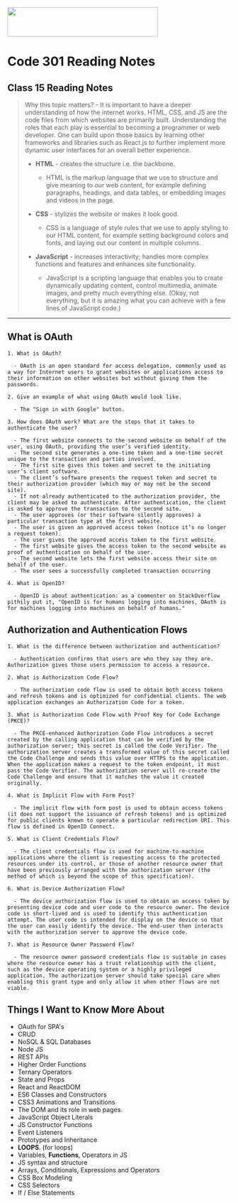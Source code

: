 <img src="https://members-csforall.imgix.net/members/logos/code-fellows-logo-horizontal-2-color-black.png" width="340" height="66">  

# Code 301 Reading Notes

## Class 15 Reading Notes

> Why this topic matters? - It is important to have a deeper understanding of how the internet works. HTML, CSS, and JS are the code files from which websites are primarily built. Understanding the roles that each play is essential to becoming a programmer or web developer. One can build upon those basics by learning other frameworks and libraries such as React.js to further implement more dynamic user interfaces for an overall better experience.
>
> - **HTML** - creates the structure i.e. the backbone.
>   - HTML is the markup language that we use to structure and give meaning to our web content, for example defining paragraphs, headings, and data tables, or embedding images and videos in the page.
> - **CSS** - stylizes the website or makes it look good.
>  
>   - CSS is a language of style rules that we use to apply styling to our HTML content, for example setting background colors and fonts, and laying out our content in multiple columns.
> - **JavaScript** - increases interactivity; handles more complex functions and features and enhances site functionality.
>  
>   - JavaScript is a scripting language that enables you to create dynamically updating content, control multimedia, animate images, and pretty much everything else. (Okay, not everything, but it is amazing what you can achieve with a few lines of JavaScript code.)
>  
---

## What is OAuth

```
1. What is OAuth?

  - OAuth is an open standard for access delegation, commonly used as a way for Internet users to grant websites or applications access to their information on other websites but without giving them the passwords.

2. Give an example of what using OAuth would look like.

  - The "Sign in with Google" button.

3. How does OAuth work? What are the steps that it takes to authenticate the user?

  - The first website connects to the second website on behalf of the user, using OAuth, providing the user’s verified identity.
  - The second site generates a one-time token and a one-time secret unique to the transaction and parties involved.
  - The first site gives this token and secret to the initiating user’s client software.
  - The client’s software presents the request token and secret to their authorization provider (which may or may not be the second site).
  - If not already authenticated to the authorization provider, the client may be asked to authenticate. After authentication, the client is asked to approve the transaction to the second site.
  - The user approves (or their software silently approves) a particular transaction type at the first website.
  - The user is given an approved access token (notice it’s no longer a request token).
  - The user gives the approved access token to the first website.
  - The first website gives the access token to the second website as proof of authentication on behalf of the user.
  - The second website lets the first website access their site on behalf of the user.
  - The user sees a successfully completed transaction occurring

4. What is OpenID?

  - OpenID is about authentication: as a commenter on StackOverflow pithily put it, "OpenID is for humans logging into machines, OAuth is for machines logging into machines on behalf of humans."

```

## Authorization and Authentication Flows

```
1. What is the difference between authorization and authentication?

  - Authentication confirms that users are who they say they are. Authorization gives those users permission to access a resource.

2. What is Authorization Code Flow?

  - The authorization code flow is used to obtain both access tokens and refresh tokens and is optimized for confidential clients. The web application exchanges an Authorization Code for a token.

3. What is Authorization Code Flow with Proof Key for Code Exchange (PKCE)?

  - The PKCE-enhanced Authorization Code Flow introduces a secret created by the calling application that can be verified by the authorization server; this secret is called the Code Verifier. The authorization server creates a transformed value of this secret called the Code Challenge and sends this value over HTTPS to the application. When the application makes a request to the token endpoint, it must pass the Code Verifier. The authorization server will re-create the Code Challenge and ensure that it matches the value it created originally.

4. What is Implicit Flow with Form Post?

  - The implicit flow with form post is used to obtain access tokens (it does not support the issuance of refresh tokens) and is optimized for public clients known to operate a particular redirection URI. This flow is defined in OpenID Connect.

5. What is Client Credentials Flow?

  - The client credentials flow is used for machine-to-machine applications where the client is requesting access to the protected resources under its control, or those of another resource owner that have been previously arranged with the authorization server (the method of which is beyond the scope of this specification).

6. What is Device Authorization Flow?

  - The device authorization flow is used to obtain an access token by presenting device code and user code to the resource owner. The device code is short-lived and is used to identify this authentication attempt. The user code is intended for display on the device so that the user can easily identify the device. The end-user then interacts with the authorization server to approve the device code.

7. What is Resource Owner Password Flow?

  - The resource owner password credentials flow is suitable in cases where the resource owner has a trust relationship with the client, such as the device operating system or a highly privileged application. The authorization server should take special care when enabling this grant type and only allow it when other flows are not viable.

```

## Things I Want to Know More About

- OAuth for SPA's
- CRUD
- NoSQL & SQL Databases
- Node JS
- REST APIs
- Higher Order Functions
- Ternary Operators
- State and Props
- React and ReactDOM
- ES6 Classes and Constructors
- CSS3 Animations and Transitions
- The DOM and its role in web pages.
- JavaScript Object Literals
- JS Constructor Functions
- Event Listeners
- Prototypes and Inheritance
- **LOOPS**. (for loops)
- Variables, **Functions**, Operators in JS
- JS syntax and structure
- Arrays, Conditionals, Expressions and Operators
- CSS Box Modeling
- CSS Selectors
- If / Else Statements
